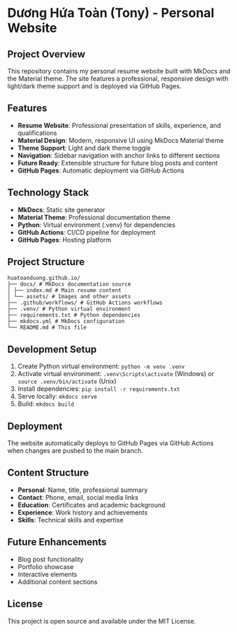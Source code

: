 # Dương Hứa Toàn (Tony) - Personal Website

## Project Overview
This repository contains my personal resume website built with MkDocs and the Material theme. The site features a professional, responsive design with light/dark theme support and is deployed via GitHub Pages.

## Features
- **Resume Website**: Professional presentation of skills, experience, and qualifications
- **Material Design**: Modern, responsive UI using MkDocs Material theme
- **Theme Support**: Light and dark theme toggle
- **Navigation**: Sidebar navigation with anchor links to different sections
- **Future Ready**: Extensible structure for future blog posts and content
- **GitHub Pages**: Automatic deployment via GitHub Actions

## Technology Stack
- **MkDocs**: Static site generator
- **Material Theme**: Professional documentation theme
- **Python**: Virtual environment (.venv) for dependencies
- **GitHub Actions**: CI/CD pipeline for deployment
- **GitHub Pages**: Hosting platform

## Project Structure
```
huatoanduong.github.io/
├── docs/ # MkDocs documentation source
│ ├── index.md # Main resume content
│ └── assets/ # Images and other assets
├── .github/workflows/ # GitHub Actions workflows
├── .venv/ # Python virtual environment
├── requirements.txt # Python dependencies
├── mkdocs.yml # MkDocs configuration
└── README.md # This file
```


## Development Setup
1. Create Python virtual environment: `python -m venv .venv`
2. Activate virtual environment: `.venv\Scripts\activate` (Windows) or `source .venv/bin/activate` (Unix)
3. Install dependencies: `pip install -r requirements.txt`
4. Serve locally: `mkdocs serve`
5. Build: `mkdocs build`

## Deployment
The website automatically deploys to GitHub Pages via GitHub Actions when changes are pushed to the main branch.

## Content Structure
- **Personal**: Name, title, professional summary
- **Contact**: Phone, email, social media links
- **Education**: Certificates and academic background
- **Experience**: Work history and achievements
- **Skills**: Technical skills and expertise

## Future Enhancements
- Blog post functionality
- Portfolio showcase
- Interactive elements
- Additional content sections

## License
This project is open source and available under the MIT License.